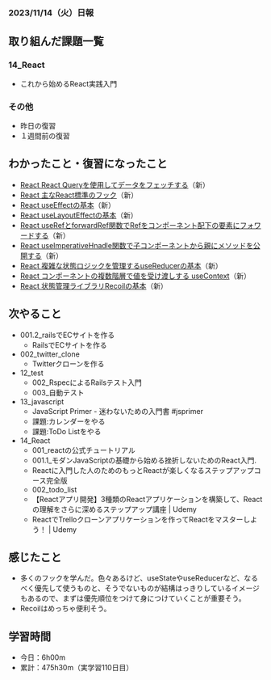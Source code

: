 ### 2023/11/14（火）日報
## 取り組んだ課題一覧

<!-- ### 11_Ruby_on_Rails
  - 001.2_railsでECサイトを作る
    - RailsでECサイトを作る 
      - プロモーションコード機能　確認待ち -> LGTM! -->
<!-- ### 13_Javascript
  - JavaScript Primer - 迷わないための入門書 #jsprimer
    - 第27章 ~ 第32章　完了 -->
### 14_React
  - これから始めるReact実践入門

### その他
<!-- - ブログ執筆
  - [Rails 「Action Mailer × Gmail × Heroku」でメール送信機能を実装する](https://tatsuki-ju.hatenablog.com/entry/2023/11/06/122248) -->
<!-- - 模写コーディング
  - [作って学ぶコーディング学習サイト](https://code-step.com/)
    - [【入門編】recipemenu](https://github.com/imahoritatsuki/copyingCoding/tree/main/introductory-recipemenu/output) -->
<!-- - 関連書籍
  - [Good Code, Bad Code ～持続可能な開発のためのソフトウェアエンジニア的思考](https://amzn.asia/d/7NzMcZp) -->
<!-- - 関連記事・動画
  - [初心者プログラマが犯しがちな過ち25選](https://qiita.com/rana_kualu/items/379eefb3a40c6b44cb92) -->
- 昨日の復習
- １週間前の復習

## わかったこと・復習になったこと
  - [React React Queryを使用してデータをフェッチする](https://www.notion.so/React-React-Query-4b64e82fb91a411380ad79eee7969732?pvs=4)（新）
  - [React 主なReact標準のフック](https://www.notion.so/React-React-ba56801edd1f49669ddafc95b98405ce?pvs=4)（新）
  - [React useEffectの基本](https://www.notion.so/React-useEffect-e72bf593c5cb4c9c97a1aed1767d872f?pvs=4)（新）
  - [React useLayoutEffectの基本](https://www.notion.so/React-useLayoutEffect-c5d77cd3967849aabfecb83d8d26ceed?pvs=4)（新）
  - [React useRefとforwardRef関数でRefをコンポーネント配下の要素にフォワードする](https://www.notion.so/React-useRef-forwardRef-Ref-174cbf488a644d10984e4f218998e8a5?pvs=4)（新）
  - [React useImperativeHnadle関数で子コンポーネントから親にメソッドを公開する](https://www.notion.so/React-useImperativeHnadle-d722f964886f40b5b22824a5d5cc0a13?pvs=4)（新）
  - [React 複雑な状態ロジックを管理するuseReducerの基本](https://www.notion.so/React-useReducer-de59cb6306ea4605a25c5487f6346adb?pvs=4)（新）
  - [React コンポーネントの複数階層で値を受け渡しする useContext](https://www.notion.so/React-useContext-b007fd1472ae4612b88630d2345d91b9?pvs=4)（新）
  - [React 状態管理ライブラリRecoilの基本](https://www.notion.so/React-Recoil-d34a12c7ef9c4e7e802104ffd4dff4c7?pvs=4)（新）
  

## 次やること
  - 001.2_railsでECサイトを作る
    - RailsでECサイトを作る
  - 002_twitter_clone
    - Twitterクローンを作る
- 12_test
  - 002_RspecによるRailsテスト入門
  - 003_自動テスト
- 13_javascript
  - JavaScript Primer - 迷わないための入門書 #jsprimer
  - 課題:カレンダーをやる
  - 課題:ToDo Listをやる
- 14_React
  - 001_reactの公式チュートリアル
  - 001.1_モダンJavaScriptの基礎から始める挫折しないためのReact入門.
  - Reactに入門した人のためのもっとReactが楽しくなるステップアップコース完全版
  - 002_todo_list
  - 【Reactアプリ開発】3種類のReactアプリケーションを構築して、Reactの理解をさらに深めるステップアップ講座 | Udemy
  - ReactでTrelloクローンアプリケーションを作ってReactをマスターしよう！ | Udemy

## 感じたこと
- 多くのフックを学んだ。色々あるけど、useStateやuseReducerなど、なるべく優先して使うものと、そうでないものが結構はっきりしているイメージもあるので、まずは優先順位をつけて身につけていくことが重要そう。
- Recoilはめっちゃ便利そう。


## 学習時間
- 今日：6h00m
- 累計：475h30m（実学習110日目）

